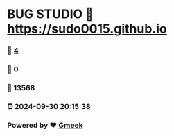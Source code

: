 # BUG STUDIO :link: https://sudo0015.github.io 
### :page_facing_up: [4](https://sudo0015.github.io/tag.html) 
### :speech_balloon: 0 
### :hibiscus: 13568 
### :alarm_clock: 2024-09-30 20:15:38 
### Powered by :heart: [Gmeek](https://github.com/Meekdai/Gmeek)
